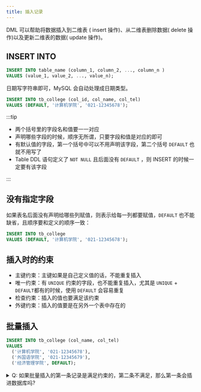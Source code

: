 ```yaml
---
title: 插入记录
---
```


DML 可以帮助将数据插入到二维表 ( insert 操作)、从二维表删除数据( delete 操作)以及更新二维表的数据( update 操作)。

## INSERT INTO

```sql
INSERT INTO table_name (column_1, column_2, ..., column_n )
VALUES (value_1, value_2, ..., value_n);
```

日期写字符串即可，MySQL 会自动处理成日期类型。

```sql
INSERT INTO tb_college (col_id, col_name, col_tel)
VALUES (DEFAULT, '计算机学院', '021-12345678');
```

:::tip

- 两个括号里的字段名和值要一一对应
- 声明哪些字段的时候，顺序无所谓，只要字段和值是对应的即可
- 有默认值的字段，第一个括号中可以不用声明该字段，第二个括号 `DEFAULT` 也就不用写了
- Table DDL 语句定义了 `NOT NULL` 且后面没有 `DEFAULT` ，则 INSERT 的时候一定要有该字段

:::

## 没有指定字段

如果表名后面没有声明给哪些列赋值，则表示给每一列都要赋值，`DEFAULT` 也不能缺省，且顺序要和定义的顺序一致：

```sql
INSERT INTO tb_college
VALUES (DEFAULT, '计算机学院', '021-12345678');
```

## 插入时的约束

- 主键约束：主键如果是自己定义值的话，不能重复插入
- 唯一约束：有 `UNIQUE` 约束的字段，也不能重复插入，尤其是 `UNIQUE` + `DEFAULT`都有的时候，使用 `DEFAULT` 会容易重复
- 检查约束：插入的值也要满足该约束
- 外键约束：插入的值要是在另外一个表中存在的

## 批量插入

```sql
INSERT INTO tb_college (col_name, col_tel)
VALUES
  ('计算机学院', '021-12345678'),
  ('外国语学院', '021-12345679'),
  ('经济管理学院', DEFAULT);
```

<details>

<summary>Q: 如果批量插入的第一条记录是满足约束的，第二条不满足，那么第一条会插进数据库吗?</summary>

A: 不会，这本质上是一个分号即一条SQL语句，所以要么都成功，要么都不成功。

</details>

